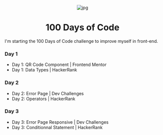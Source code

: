<p align="center">
<img width="" src="https://images.wallpapersden.com/image/download/fantasy-whale-hd_bWlpbmeUmZqaraWkpJRma2VlrW5lZQ.jpg" align="center" alt="jpg" />
<h1 align="center">100 Days of Code</h1>
</p>
I'm starting the 100 Days of Code challenge to improve myself in front-end.

### Day 1
- Day 1: QR Code Component | Frontend Mentor
- Day 1: Data Types | HackerRank 
### Day 2
- Day 2: Error Page | Dev Challenges
- Day 2: Operators | HackerRank 
### Day 3
- Day 3: Error Page Responsive | Dev Challenges
- Day 3: Conditionnal Statement | HackerRank 
